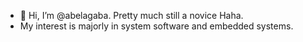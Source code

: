 - 👋 Hi, I’m @abelagaba. Pretty much still a novice Haha. 
- My interest is majorly in system software and embedded systems.
